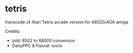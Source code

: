 # tetris
transcode of Atari Tetris arcade version for 68020/AGA amiga

Credits:

- jotd: 6502 to 68000 conversion
- DanyPPC & Pascal: icons
